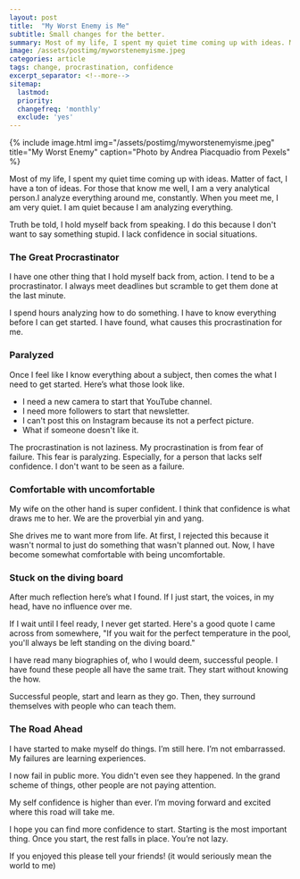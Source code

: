 ```yaml
---
layout: post
title:  "My Worst Enemy is Me"
subtitle: Small changes for the better.
summary: Most of my life, I spent my quiet time coming up with ideas. Matter of fact, I have a ton of ideas. For those that know me well, I am a very analytical person.I analyze everything around me constantly. When you meet me, I am very quiet. I am quiet because I am analyzing everything.
image: /assets/postimg/myworstenemyisme.jpeg
categories: article
tags: change, procrastination, confidence
excerpt_separator: <!--more-->
sitemap:
  lastmod: 
  priority: 
  changefreq: 'monthly'
  exclude: 'yes'
---
```

{% include image.html
  img="/assets/postimg/myworstenemyisme.jpeg"
  title="My Worst Enemy"
  caption="Photo by Andrea Piacquadio from Pexels" %}

Most of my life, I spent my quiet time coming up with ideas. Matter of fact, I have a ton of ideas. For those that know me well, I am a very analytical person.I analyze everything around me, constantly. When you meet me, I am very quiet. I am quiet because I am analyzing everything.

Truth be told, I hold myself back from speaking. I do this because I don't want to say something stupid. I lack confidence in social situations.

### The Great Procrastinator

I have one other thing that I hold myself back from, action. I tend to be a procrastinator. I always meet deadlines but scramble to get them done at the last minute.

I spend hours analyzing how to do something. I have to know everything before I can get started. I have found, what causes this procrastination for me.

### Paralyzed  

Once I feel like I know everything about a subject, then comes the what I need to get started. Here’s what those look like.

- I need a new camera to start that YouTube channel.
- I need more followers to start that newsletter.
- I can't post this on Instagram because its not a perfect picture.
- What if someone doesn't like it.

The procrastination is not laziness. My procrastination is from fear of failure. This fear is paralyzing. Especially, for a person that lacks self confidence. I don't want to be seen as a failure.  

  
### Comfortable with uncomfortable  

My wife on the other hand is super confident. I think that confidence is what draws me to her. We are the proverbial yin and yang.

She drives me to want more from life. At first, I rejected this because it wasn't normal to just do something that wasn't planned out. Now, I have become somewhat comfortable with being uncomfortable.  

### Stuck on the diving board  

After much reflection here’s what I found. If I just start, the voices, in my head, have no influence over me.

If I wait until I feel ready, I never get started.  Here's a good quote I came across from somewhere, "If you wait for the perfect temperature in the pool, you'll always be left standing on the diving board."

I have read many biographies of, who I would deem, successful people. I have found these people all have the same trait. They start without knowing the how.

Successful people, start and learn as they go. Then, they surround themselves with people who can teach them.  

### The Road Ahead  

I have started to make myself do things. I’m still here. I’m not embarrassed. My failures are learning experiences.

I now fail in public more. You didn't even see they happened. In the grand scheme of things, other people are not paying attention.

My self confidence is higher than ever. I’m moving forward and excited where this road will take me.

I hope you can find more confidence to start. Starting is the most important thing. Once you start, the rest falls in place. You’re not lazy.

If you enjoyed this please tell your friends! (it would seriously mean the world to me)
